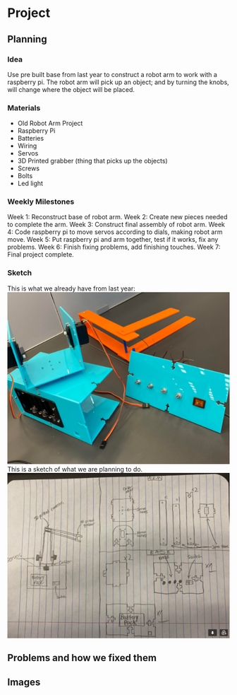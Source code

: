 # Project
## Planning
### Idea
Use pre built base from last year to construct a robot arm to work with a raspberry pi. The robot arm will pick up an object; and by turning the knobs, will change where the object will be placed. 
### Materials
- Old Robot Arm Project 
- Raspberry Pi
- Batteries
- Wiring
- Servos
- 3D Printed grabber (thing that picks up the objects)
- Screws
- Bolts
- Led light
### Weekly Milestones
Week 1: Reconstruct base of robot arm.
Week 2: Create new pieces needed to complete the arm.
Week 3: Construct final assembly of robot arm. 
Week 4: Code raspberry pi to move servos according to dials, making robot arm move. 
Week 5: Put raspberry pi and arm together, test if it works, fix any problems. 
Week 6: Finish fixing problems, add finishing touches. 
Week 7: Final project complete.  
### Sketch
This is what we already have from last year:
![robotarm](images/robotarm.png)
This is a sketch of what we are planning to do.
![sketch](images/sketch.png)
## Problems and how we fixed them

## Images
